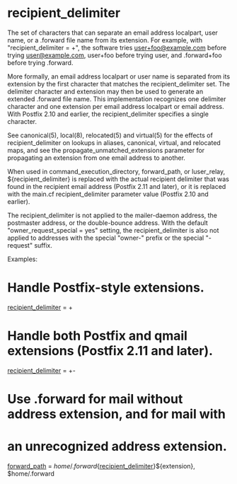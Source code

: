 # recipient_delimiter 

 The set of characters that can separate an email address
localpart, user name, or a .forward file name from its extension.
For example, with "recipient_delimiter = +", the software tries
user+foo@example.com before trying user@example.com, user+foo before
trying user, and .forward+foo before trying .forward. 

 More formally, an email address localpart or user name is
separated from its extension by the first character that matches
the recipient_delimiter set. The delimiter character and extension
may then be used to generate an extended .forward file name. This
implementation recognizes one delimiter character and one extension
per email address localpart or email address. With Postfix 2.10 and
earlier, the recipient_delimiter specifies a single character. 

 See canonical(5), local(8), relocated(5) and virtual(5) for the
effects of recipient_delimiter on lookups in aliases, canonical,
virtual, and relocated maps, and see the propagate_unmatched_extensions
parameter for propagating an extension from one email address to
another.  

 When used in command_execution_directory, forward_path, or
luser_relay, ${recipient_delimiter} is replaced with the actual
recipient delimiter that was found in the recipient email address
(Postfix 2.11 and later), or it is replaced with the main.cf
recipient_delimiter parameter value (Postfix 2.10 and earlier).


 The recipient_delimiter is not applied to the mailer-daemon
address, the postmaster address, or the double-bounce address. With
the default "owner_request_special = yes" setting, the recipient_delimiter
is also not applied to addresses with the special "owner-" prefix
or the special "-request" suffix. 


Examples:



# Handle Postfix-style extensions.
<a href="postconf.5.html#recipient_delimiter">recipient_delimiter</a> = +



# Handle both Postfix and qmail extensions (Postfix 2.11 and later).
<a href="postconf.5.html#recipient_delimiter">recipient_delimiter</a> = +-



# Use .forward for mail without address extension, and for mail with
# an unrecognized address extension.
<a href="postconf.5.html#forward_path">forward_path</a> = $home/.forward${<a href="postconf.5.html#recipient_delimiter">recipient_delimiter</a>}${extension},
    $home/.forward



